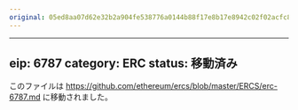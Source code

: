 ```yaml
---
original: 05ed8aa07d62e32b2a904fe538776a0144b88f17e8b17e8942c02f02acfc850f
---
```


---
eip: 6787
category: ERC
status: 移動済み
---

このファイルは https://github.com/ethereum/ercs/blob/master/ERCS/erc-6787.md に移動されました。